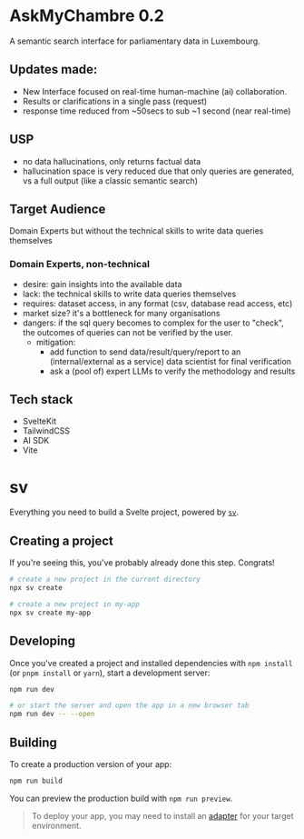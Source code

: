 # AskMyChambre 0.2
A semantic search interface for parliamentary data in Luxembourg.

## Updates made:

- New Interface focused on real-time human-machine (ai) collaboration.
- Results or clarifications in a single pass (request)
- response time reduced from ~50secs to sub ~1 second (near real-time)

## USP

- no data hallucinations, only returns factual data
- hallucination space is very reduced due that only queries are generated, vs a full output (like a classic semantic search)


## Target Audience
Domain Experts but without the technical skills to write data queries themselves

### Domain Experts, non-technical
- desire: gain insights into the available data
- lack: the technical skills to write data queries themselves
- requires: dataset access, in any format (csv, database read access, etc)
- market size? it's a bottleneck for many organisations
- dangers: if the sql query becomes to complex for the user to "check", the outcomes of queries can not be verified by the user.
  - mitigation:
    - add function to send data/result/query/report to an (internal/external as a service) data scientist for final verification
    - ask a (pool of) expert LLMs to verify the methodology and results

## Tech stack

- SvelteKit
- TailwindCSS
- AI SDK
- Vite

# sv

Everything you need to build a Svelte project, powered by [`sv`](https://github.com/sveltejs/cli).

## Creating a project

If you're seeing this, you've probably already done this step. Congrats!

```bash
# create a new project in the current directory
npx sv create

# create a new project in my-app
npx sv create my-app
```

## Developing

Once you've created a project and installed dependencies with `npm install` (or `pnpm install` or `yarn`), start a development server:

```bash
npm run dev

# or start the server and open the app in a new browser tab
npm run dev -- --open
```

## Building

To create a production version of your app:

```bash
npm run build
```

You can preview the production build with `npm run preview`.

> To deploy your app, you may need to install an [adapter](https://svelte.dev/docs/kit/adapters) for your target environment.
